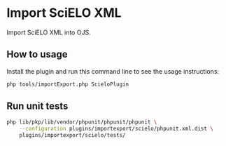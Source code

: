 # Import SciELO XML

Import SciELO XML into OJS.

## How to usage

Install the plugin and run this command line to see the usage instructions:

```bash
php tools/importExport.php ScieloPlugin
```

## Run unit tests

```bash
php lib/pkp/lib/vendor/phpunit/phpunit/phpunit \
    --configuration plugins/importexport/scielo/phpunit.xml.dist \
    plugins/importexport/scielo/tests/
```